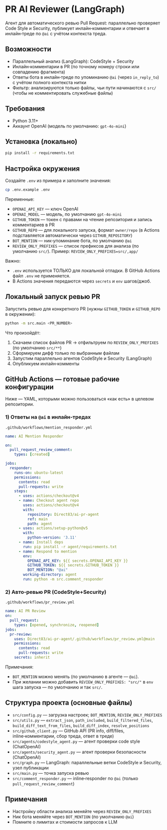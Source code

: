 # PR AI Reviewer (LangGraph)

Агент для автоматического ревью Pull Request: параллельно проверяет Code Style и Security, публикует инлайн‑комментарии и отвечает в инлайн‑треде по `@ai` с учётом контекста треда.

## Возможности
- Параллельный анализ (LangGraph): CodeStyle + Security
- Инлайн‑комментарии в PR (по точному номеру строки или совпадению фрагмента)
- Ответы бота в инлайн‑треде по упоминанию `@ai` (через `in_reply_to`) с учётом полного контекста нитки
- Фильтр: анализируются только файлы, чьи пути начинаются с `src/` (чтобы не комментировать служебные файлы)

## Требования
- Python 3.11+
- Аккаунт OpenAI (модель по умолчанию: `gpt-4o-mini`)

## Установка (локально)
```bash
pip install -r requirements.txt
```

## Настройка окружения
Создайте `.env` из примера и заполните значения:
```bash
cp .env.example .env
```
Переменные:
- `OPENAI_API_KEY` — ключ OpenAI
- `OPENAI_MODEL` — модель, по умолчанию `gpt-4o-mini`
- `GITHUB_TOKEN` — токен с правами на чтение репозитория и запись комментариев в PR
- `GITHUB_REPO` — для локального запуска, формат `owner/repo` (в Actions подставляется автоматически через `GITHUB_REPOSITORY`)
- `BOT_MENTION` — ник‑упоминание бота, по умолчанию `@ai`
- `REVIEW_ONLY_PREFIXES` — список префиксов для анализа (по умолчанию `src/`). Пример: `REVIEW_ONLY_PREFIXES=src/,app/`

Важно:
- `.env` используется ТОЛЬКО для локальной отладки. В GitHub Actions файл `.env` не применяется.
- В Actions значения передаются через `secrets` и `env` шагов/джоб.

## Локальный запуск ревью PR
Запустить ревью для конкретного PR (нужны `GITHUB_TOKEN` и `GITHUB_REPO` в окружении):
```bash
python -m src.main <PR_NUMBER>
```
Что произойдёт:
1) Скачаем список файлов PR → отфильтруем по `REVIEW_ONLY_PREFIXES` (по умолчанию `src/**`)
2) Сформируем дифф только по выбранным файлам
3) Запустим параллельно агентов CodeStyle и Security (LangGraph)
4) Опубликуем инлайн‑комменты

## GitHub Actions — готовые рабочие конфигурации
Ниже — YAML, которыми можно пользоваться «как есть» в целевом репозитории.

### 1) Ответы на `@ai` в инлайн‑тредах
`.github/workflows/mention_responder.yml`
```yaml
name: AI Mention Responder

on:
  pull_request_review_comment:
    types: [created]

jobs:
  responder:
    runs-on: ubuntu-latest
    permissions:
      contents: read
      pull-requests: write
    steps:
      - uses: actions/checkout@v4
      - name: Checkout agent repo
        uses: actions/checkout@v4
        with:
          repository: Direct83/ai-pr-agent
          ref: main
          path: agent
      - uses: actions/setup-python@v5
        with:
          python-version: '3.11'
      - name: Install deps
        run: pip install -r agent/requirements.txt
      - name: Respond to mention
        env:
          OPENAI_API_KEY: ${{ secrets.OPENAI_API_KEY }}
          GITHUB_TOKEN: ${{ secrets.GITHUB_TOKEN }}
          BOT_MENTION: "@ai"
        working-directory: agent
        run: python -m src.comment_responder
```

### 2) Авто‑ревью PR (CodeStyle+Security)
`.github/workflows/pr_review.yml`
```yaml
name: AI PR Review
on:
  pull_request:
    types: [opened, synchronize, reopened]
jobs:
  pr-review:
    uses: Direct83/ai-pr-agent/.github/workflows/pr_review.yml@main
    permissions:
      contents: read
      pull-requests: write
    secrets: inherit
```

Примечания:
- `BOT_MENTION` можно менять (по умолчанию в агенте — `@ai`).
- При желании можно добавить `REVIEW_ONLY_PREFIXES: "src/"` в `env` шага запуска — по умолчанию и так `src/`.

## Структура проекта (основные файлы)
- `src/config.py` — загрузка настроек; `BOT_MENTION`, `REVIEW_ONLY_PREFIXES`
- `src/utils.py` — `extract_json`, `path_included`, `build_filtered_files`, `build_diff_text_from_files`, `build_diff_index`, `resolve_positions`
- `src/github_client.py` — GitHub API (PR info, diff/files, inline‑комментарии, сбор треда, ответ в треде)
- `src/agents/codestyle_agent.py` — агент проверки code style (ChatOpenAI)
- `src/agents/security_agent.py` — агент проверки безопасности (ChatOpenAI)
- `src/graph.py` — LangGraph: параллельные ветки CodeStyle и Security, узел публикации
- `src/main.py` — точка запуска ревью
- `src/comment_responder.py` — inline‑responder по `@ai` (только `pull_request_review_comment`)

## Примечания
- Настройку области анализа меняйте через `REVIEW_ONLY_PREFIXES`
- Ник бота меняйте через `BOT_MENTION` (по умолчанию `@ai`)
- Помните о лимитах и стоимости запросов к LLM
